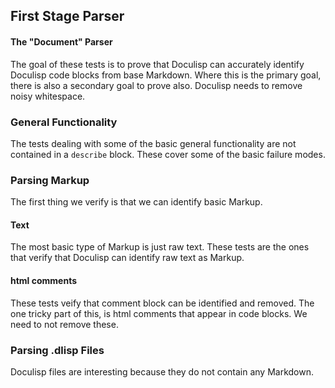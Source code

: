 <!-- Generated Document do not edit! -->

## First Stage Parser ##

#### The "Document" Parser ####

The goal of these tests is to prove that Doculisp can accurately identify Doculisp code blocks from base Markdown. Where this is the primary goal, there is also a secondary goal to prove also. Doculisp needs to remove noisy whitespace. 

### General Functionality ###

The tests dealing with some of the basic general functionality are not contained in a `describe` block. These cover some of the basic failure modes.

### Parsing Markup ###

The first thing we verify is that we can identify basic Markup.

#### Text ####

The most basic type of Markup is just raw text. These tests are the ones that verify that Doculisp can identify raw text as Markup.

#### html comments ####

These tests veify that comment block can be identified and removed. The one tricky part of this, is html comments that appear in code blocks. We need to not remove these.

### Parsing .dlisp Files ###

Doculisp files are interesting because they do not contain any Markdown.

<!-- Generated Document do not edit! -->
